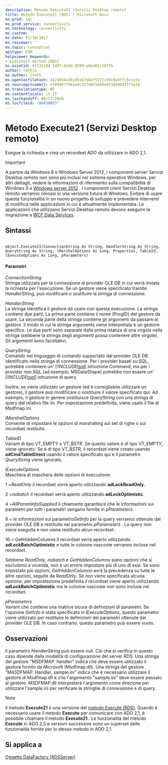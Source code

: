 ```yaml
---
description: Metodo Execute21 (Servizi Desktop remoto)
title: Metodo Execute21 (RDS) | Microsoft Docs
ms.prod: sql
ms.prod_service: connectivity
ms.technology: connectivity
ms.custom: ''
ms.date: 01/19/2017
ms.reviewer: ''
ms.topic: conceptual
apitype: COM
helpviewer_keywords:
- Execute21 method [RDS]
ms.assetid: 9f131c8d-1497-416d-8209-abb481c38f7b
author: rothja
ms.author: jroth
ms.openlocfilehash: 412401ba2b1d5a676b5f5172c59c6e4ffc5cce7e
ms.sourcegitcommit: e700497f962e4c2274df16d9e651059b42ff1a10
ms.translationtype: MT
ms.contentlocale: it-IT
ms.lasthandoff: 08/17/2020
ms.locfileid: "88439053"
---
```

# <a name="execute21-method-rds"></a>Metodo Execute21 (Servizi Desktop remoto)
Esegue la richiesta e crea un recordset ADO da utilizzare in ADO 2,1.  
  
> [!IMPORTANT]
>  A partire da Windows 8 e Windows Server 2012, i componenti server Servizi Desktop remoto non sono più inclusi nel sistema operativo Windows. per altri dettagli, vedere le informazioni di riferimento sulla compatibilità di Windows 8 e [Windows server 2012](https://www.microsoft.com/download/details.aspx?id=27416) . I componenti client Servizi Desktop remoto verranno rimossi in una versione futura di Windows. Evitare di usare questa funzionalità in un nuovo progetto di sviluppo e prevedere interventi di modifica nelle applicazioni in cui è attualmente implementata. Le applicazioni che utilizzano Servizi Desktop remoto devono eseguire la migrazione a [WCF Data Services](https://go.microsoft.com/fwlink/?LinkId=199565).  
  
## <a name="syntax"></a>Sintassi  
  
```  
  
object.Execute21(ConnectionString As String, HandlerString As String, QueryString As String, lMarshalOptions As Long, Properties, TableId, lExecuteOptions As Long, pParameters)  
```  
  
#### <a name="parameters"></a>Parametri  
 *ConnectionString*  
 Stringa utilizzata per la connessione al provider OLE DB in cui verrà inviata la richiesta per l'esecuzione. Se un gestore viene specificato tramite *HandlerString*, può modificare o sostituire la stringa di connessione.  
  
 *HandlerString*  
 La stringa identifica il gestore da usare con questa esecuzione. La stringa contiene due parti. La prima parte contiene il nome (ProgID) del gestore da usare. La seconda parte della stringa contiene gli argomenti da passare al gestore. Il modo in cui la stringa arguments viene interpretata è un gestore specifico. Le due parti sono separate dalla prima istanza di una virgola nella stringa (sebbene la stringa degli argomenti possa contenere altre virgole). Gli argomenti sono facoltativi.  
  
 *QueryString*  
 Comando nel linguaggio di comando supportato dal provider OLE DB identificato nella stringa di connessione. Per i provider basati su SQL, potrebbe contenere un' [!INCLUDE[tsql](../../../includes/tsql-md.md)] istruzione Command, ma per i provider non SQL (ad esempio, MSDataShape) potrebbe non essere un' [!INCLUDE[tsql](../../../includes/tsql-md.md)] istruzione di query.  
  
 Inoltre, se viene utilizzato un gestore (ed è consigliabile utilizzare un gestore), il gestore può modificare o sostituire il valore specificato qui. Ad esempio, il gestore in genere sostituisce *QueryString* con una stringa di query dal relativo file ini. Per impostazione predefinita, viene usato il file di Msdfmap.ini.  
  
 *lMarshalOptions*  
 Consente di impostare le opzioni di marshalling sul set di righe o sul recordset restituito.  
  
 *TableID*  
 Variant di tipo VT_EMPTY o VT_BSTR. Se questo valore è di tipo VT_EMPTY, viene ignorato. Se è di tipo VT_BSTR, il recordset viene creato usando **adCmdTableDirect** usando il valore specificato qui e il parametro *QueryString* viene ignorato.  
  
 *lExecuteOptions*  
 Maschera di maschera delle opzioni di esecuzione:  
  
 1 =*ReadOnly* il recordset verrà aperto utilizzando **adLockReadOnly**.  
  
 2 =*nobatch* il recordset verrà aperto utilizzando **adLockOptimistic**.  
  
 4 =*AllParamInfoSupplied* il chiamante garantisce che le informazioni sui parametri per tutti i parametri vengano fornite in *pParameters*.  
  
 8 = le informazioni sul parametro*GetInfo* per la query verranno ottenute dal provider OLE DB e restituite nel parametro *pParameters* . La query non viene eseguita e non viene restituito alcun recordset.  
  
 16 = GetHiddenColumns il recordset verrà aperto utilizzando **adLockBatchOptimistic** e tutte le colonne nascoste verranno incluse nel recordset.  
  
 Sebbene *ReadOnly*, *nobatch* e *GetHiddenColumns* siano opzioni che si escludono a vicenda, non è un errore impostare più di uno di essi. Se sono impostate più opzioni, *GetHiddenColumns* avrà la precedenza su tutte le altre opzioni, seguite da *ReadOnly*. Se non viene specificata alcuna opzione, per impostazione predefinita il recordset viene aperto utilizzando **adLockBatchOptimistic** ma le colonne nascoste non sono incluse nel recordset.  
  
 *pParameters*  
 Variant che contiene una matrice sicura di definizioni di parametri. Se l'opzione *GetInfo* è stata specificata in *lExecuteOptions*, questo parametro viene utilizzato per restituire le definizioni dei parametri ottenute dal provider OLE DB. In caso contrario, questo parametro può essere vuoto.  
  
## <a name="remarks"></a>Osservazioni  
 Il parametro *HandlerString* può essere null. Ciò che si verifica in questo caso dipende dalla modalità di configurazione del server RDS. Una stringa del gestore "MSDFMAP. handler" indica che deve essere utilizzato il gestore fornito da Microsoft (Msdfmap.dll). Una stringa del gestore "MASDFMAP. Handler, sample.ini" indica che è necessario utilizzare il gestore di Msdfmap.dll e che l'argomento "sample.ini" deve essere passato al gestore. MSDFMAP.dll interpreterà l'argomento come direzione per utilizzare l'sample.ini per verificare le stringhe di connessione e di query.  
  
> [!NOTE]
>  Il metodo **Execute21** è una versione del [metodo Execute (RDS)](../../../ado/reference/rds-api/execute-method-rds.md). Quando è necessario usare il metodo **Execute** per comunicare con ADO 2,1, è possibile chiamare il metodo **Execute21** . Le funzionalità del metodo **Execute** in ADO 2,5 e versioni successive sono un superset delle funzionalità fornite per lo stesso metodo in ADO 2,1.  
  
## <a name="applies-to"></a>Si applica a  
 [Oggetto DataFactory (RDSServer)](../../../ado/reference/rds-api/datafactory-object-rdsserver.md)


